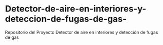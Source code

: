 # Detector-de-aire-en-interiores-y-deteccion-de-fugas-de-gas-
Repositorio del Proyecto Detector de aire en interiores y detección de fugas de gas 
